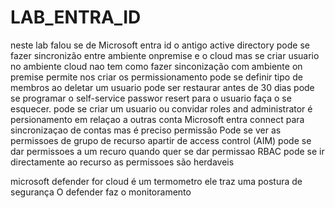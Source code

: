 # LAB_ENTRA_ID
neste lab falou se de Microsoft entra id
o antigo active directory
pode se fazer sincronizão entre ambiente onpremise e o cloud
mas se criar usuario no ambiente cloud nao tem como fazer sinconização com ambiente on premise
permite nos criar os permissionamento
pode se definir tipo de membros
ao deletar um usuario pode ser restaurar antes de 30 dias
pode se programar o self-service passwor resert para o usuario faça o se esquecer.
pode se criar um usuario ou convidar
roles and administrator é persionamento em relaçao a outras conta
Microsoft entra connect para sincronizaçao de contas mas é preciso permissão
Pode se ver as permissoes de grupo de recurso apartir de access control (AIM)
pode se dar permissoes a um recuro
quando quer se dar permissao RBAC pode se ir directamente ao recurso
as permissoes são herdaveis

microsoft defender for cloud é um termometro ele traz uma postura de segurança
O defender faz o monitoramento

